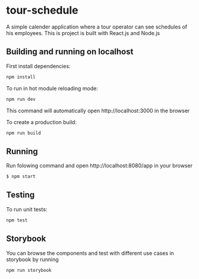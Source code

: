 # tour-schedule

A simple calender application where a tour operator can see schedules of his employees. This is project is built with React.js and Node.js 

## Building and running on localhost

First install dependencies:

```sh
npm install
```

To run in hot module reloading mode:

```sh
npm run dev
```
This command will automatically open http://localhost:3000 in the browser

To create a production build:

```sh
npm run build
```

## Running

Run folowing command and open http://localhost:8080/app in your browser

```sh
$ npm start
```

## Testing

To run unit tests:

```sh
npm test
```

## Storybook

You can browse the components and test with different use cases in storybook by running

```sh
npm run storybook
```